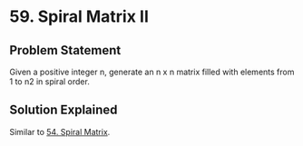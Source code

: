 # 59. Spiral Matrix II

## Problem Statement

Given a positive integer n, generate an n x n matrix filled with elements from 1 to n2 in spiral order.

## Solution Explained

Similar to [54. Spiral Matrix](../54.%20Spiral%20Matrix).
